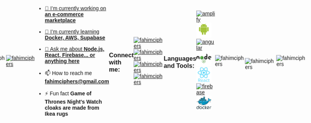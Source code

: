 <h1 align="center" class="animated-text">Hi 👋, I'm Fahim Muntasir Siam</h1>
<h3 align="center">A passionate FullStack Developer from Bangladesh</h3>
<img align="right" alt="Coding" width="400" src="https://cdn.dribbble.com/users/1162077/screenshots/3848914/programmer.gif">

<p align="left"> <img src="https://komarev.com/ghpvc/?username=fahimciphers&label=Profile%20views&color=0e75b6&style=flat" alt="fahimciphers" /> </p>

<p align="left"> <a href="https://twitter.com/fahimciphers" target="blank"><img src="https://img.shields.io/twitter/follow/fahimciphers?logo=twitter&style=for-the-badge" alt="fahimciphers"  </p>

- 🔭 I’m currently working on **an e-commerce marketplace**

- 🌱 I’m currently learning **Docker, AWS, Supabase**

- 💬 Ask me about **Node.js, React, Firebase... or anything [here](https://github.com/fahimciphers/fahimciphers/issues)**

- 📫 How to reach me **fahimciphers@gmail.com**

- ⚡ Fun fact **Game of Thrones Night's Watch cloaks are made from Ikea rugs**

<h3 align="left">Connect with me:</h3>
<p align="left">
<a href="https://twitter.com/fahimciphers" target="blank"><img align="center" src="https://raw.githubusercontent.com/rahuldkjain/github-profile-readme-generator/master/src/images/icons/Social/twitter.svg" alt="fahimciphers" height="30" width="40" /></a>
<a href="https://linkedin.com/in/fahimciphers" target="blank"><img align="center" src="https://raw.githubusercontent.com/rahuldkjain/github-profile-readme-generator/master/src/images/icons/Social/linked-in-alt.svg" alt="fahimciphers" height="30" width="40" /></a>
<a href="https://instagram.com/fahimciphers" target="blank"><img align="center" src="https://raw.githubusercontent.com/rahuldkjain/github-profile-readme-generator/master/src/images/icons/Social/instagram.svg" alt="fahimciphers" height="30" width="40" /></a>
<a href="https://www.youtube.com/c/fahimciphers" target="blank"><img align="center" src="https://raw.githubusercontent.com/rahuldkjain/github-profile-readme-generator/master/src/images/icons/Social/youtube.svg" alt="fahimciphers" height="30" width="40" /></a>
</p>

<h3 align="left">Languages and Tools:</h3>
<p align="left"> 
<a href="https://aws.amazon.com/amplify/" target="_blank" rel="noreferrer"> <img src="https://docs.amplify.aws/assets/logo-dark.svg" alt="amplify" width="40" height="40"/> </a> 
<a href="https://developer.android.com" target="_blank" rel="noreferrer"> <img src="https://raw.githubusercontent.com/devicons/devicon/master/icons/android/android-original-wordmark.svg" alt="android" width="40" height="40"/> </a> 
<a href="https://angular.io" target="_blank" rel="noreferrer"> <img src="https://angular.io/assets/images/logos/angular/angular.svg" alt="angular" width="40" height="40"/> </a>
<a href="https://nodejs.org" target="_blank" rel="noreferrer"> <img src="https://raw.githubusercontent.com/devicons/devicon/master/icons/nodejs/nodejs-original-wordmark.svg" alt="nodejs" width="40" height="40"/> </a>
<a href="https://reactjs.org/" target="_blank" rel="noreferrer"> <img src="https://raw.githubusercontent.com/devicons/devicon/master/icons/react/react-original-wordmark.svg" alt="react" width="40" height="40"/> </a>
<a href="https://firebase.google.com/" target="_blank" rel="noreferrer"> <img src="https://www.vectorlogo.zone/logos/firebase/firebase-icon.svg" alt="firebase" width="40" height="40"/> </a>
<a href="https://docker.com" target="_blank" rel="noreferrer"> <img src="https://raw.githubusercontent.com/devicons/devicon/master/icons/docker/docker-original-wordmark.svg" alt="docker" width="40" height="40"/> </a>
</p>

<p><img align="left" src="https://github-readme-stats.vercel.app/api/top-langs?username=fahimciphers&show_icons=true&locale=en&layout=compact&theme=tokyonight" alt="fahimciphers" /></p>

<p>&nbsp;<img align="center" src="https://github-readme-stats.vercel.app/api?username=fahimciphers&show_icons=true&locale=en&theme=tokyonight" alt="fahimciphers" /></p>

<p><img align="center" src="https://github-readme-streak-stats.herokuapp.com/?user=fahimciphers&&theme=tokyonight" alt="fahimciphers" /></p>  

<style>
  /* Add some basic styles for centering */
  body {
    display: flex;
    justify-content: center;
    align-items: center;
    height: 100vh;
    margin: 0;
    font-family: Arial, sans-serif;
  }

  /* Style for the animated text */
  .animated-text {
    color: black;
    font-size: 3rem;
    overflow: hidden;
    border-right: .15em solid black; /* Cursor effect */
    white-space: nowrap;
    margin: 0 auto;
    animation: typing 3.5s steps(30) 1s 1 normal both, blink-caret .75s step-end infinite;
  }

  /* Keyframe for typing effect */
  @keyframes typing {
    from {
      width: 0;
    }
    to {
      width: 100%;
    }
  }

  /* Keyframe for the blinking cursor */
  @keyframes blink-caret {
    50% {
      border-color: transparent;
    }
  }
</style>

